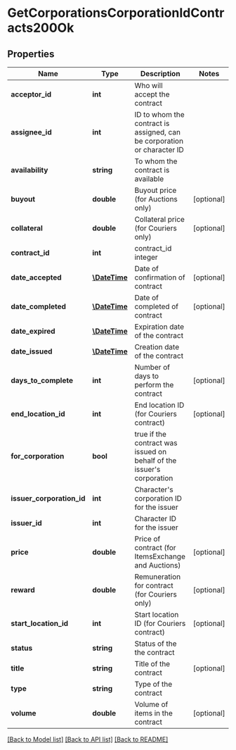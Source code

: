 # GetCorporationsCorporationIdContracts200Ok

## Properties
Name | Type | Description | Notes
------------ | ------------- | ------------- | -------------
**acceptor_id** | **int** | Who will accept the contract | 
**assignee_id** | **int** | ID to whom the contract is assigned, can be corporation or character ID | 
**availability** | **string** | To whom the contract is available | 
**buyout** | **double** | Buyout price (for Auctions only) | [optional] 
**collateral** | **double** | Collateral price (for Couriers only) | [optional] 
**contract_id** | **int** | contract_id integer | 
**date_accepted** | [**\DateTime**](\DateTime.md) | Date of confirmation of contract | [optional] 
**date_completed** | [**\DateTime**](\DateTime.md) | Date of completed of contract | [optional] 
**date_expired** | [**\DateTime**](\DateTime.md) | Expiration date of the contract | 
**date_issued** | [**\DateTime**](\DateTime.md) | Сreation date of the contract | 
**days_to_complete** | **int** | Number of days to perform the contract | [optional] 
**end_location_id** | **int** | End location ID (for Couriers contract) | [optional] 
**for_corporation** | **bool** | true if the contract was issued on behalf of the issuer&#x27;s corporation | 
**issuer_corporation_id** | **int** | Character&#x27;s corporation ID for the issuer | 
**issuer_id** | **int** | Character ID for the issuer | 
**price** | **double** | Price of contract (for ItemsExchange and Auctions) | [optional] 
**reward** | **double** | Remuneration for contract (for Couriers only) | [optional] 
**start_location_id** | **int** | Start location ID (for Couriers contract) | [optional] 
**status** | **string** | Status of the the contract | 
**title** | **string** | Title of the contract | [optional] 
**type** | **string** | Type of the contract | 
**volume** | **double** | Volume of items in the contract | [optional] 

[[Back to Model list]](../../README.md#documentation-for-models) [[Back to API list]](../../README.md#documentation-for-api-endpoints) [[Back to README]](../../README.md)

